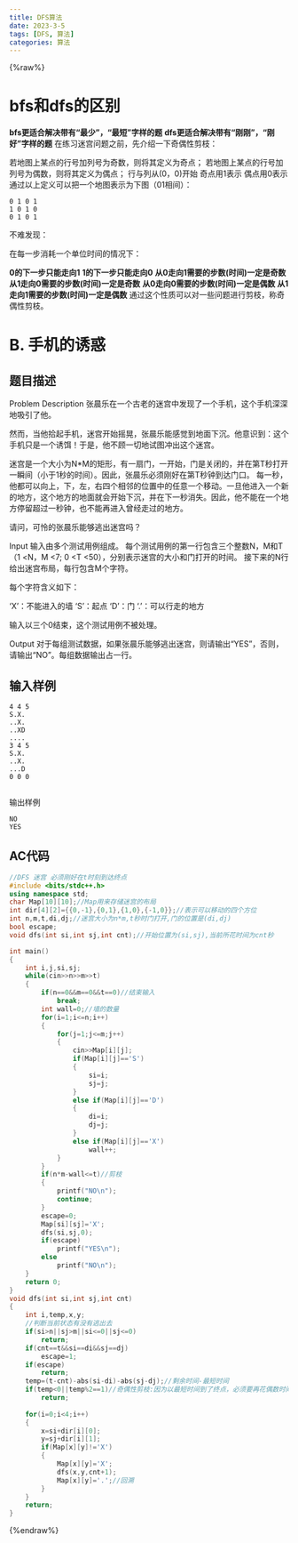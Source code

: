 ```yaml
---
title: DFS算法
date: 2023-3-5
tags: [DFS, 算法]
categories: 算法
---
```

{%raw%}

# bfs和dfs的区别

**bfs更适合解决带有“最少”，“最短”字样的题**
**dfs更适合解决带有“刚刚”，“刚好”字样的题**
在练习迷宫问题之前，先介绍一下奇偶性剪枝：

若地图上某点的行号加列号为奇数，则将其定义为奇点；
若地图上某点的行号加列号为偶数，则将其定义为偶点；
行与列从(0，0)开始
奇点用1表示
偶点用0表示
通过以上定义可以把一个地图表示为下图（01相间）：

```
0 1 0 1
1 0 1 0
0 1 0 1
```

不难发现：

在每一步消耗一个单位时间的情况下：

**0的下一步只能走向1**
**1的下一步只能走向0**
**从0走向1需要的步数(时间)一定是奇数**
**从1走向0需要的步数(时间)一定是奇数**
**从0走向0需要的步数(时间)一定是偶数**
**从1走向1需要的步数(时间)一定是偶数**
通过这个性质可以对一些问题进行剪枝，称奇偶性剪枝。

# B. **手机的诱惑**

## 题目描述

Problem Description
张晨乐在一个古老的迷宫中发现了一个手机，这个手机深深地吸引了他。

然而，当他拾起手机，迷宫开始摇晃，张晨乐能感觉到地面下沉。他意识到：这个手机只是一个诱饵！于是，他不顾一切地试图冲出这个迷宫。

迷宫是一个大小为N*M的矩形，有一扇门，一开始，门是关闭的，并在第T秒打开一瞬间（小于1秒的时间）。因此，张晨乐必须刚好在第T秒钟到达门口。
每一秒，他都可以向上，下，左，右四个相邻的位置中的任意一个移动。一旦他进入一个新的地方，这个地方的地面就会开始下沉，并在下一秒消失。因此，他不能在一个地方停留超过一秒钟，也不能再进入曾经走过的地方。

请问，可怜的张晨乐能够逃出迷宫吗？

Input
输入由多个测试用例组成。
每个测试用例的第一行包含三个整数N，M和T（1 <N，M <7; 0 <T <50），分别表示迷宫的大小和门打开的时间。
接下来的N行给出迷宫布局，每行包含M个字符。

每个字符含义如下：

‘X’：不能进入的墙
‘S’：起点
‘D’：门
‘.’：可以行走的地方

输入以三个0结束，这个测试用例不被处理。

Output
对于每组测试数据，如果张晨乐能够逃出迷宫，则请输出“YES”，否则，请输出“NO”。每组数据输出占一行。



## 输入样例

```
4 4 5
S.X.
..X.
..XD
....
3 4 5
S.X.
..X.
...D
0 0 0
 
```

输出样例

```
NO
YES
```

## AC代码

```c++
//DFS 迷宫 必须刚好在t时刻到达终点
#include <bits/stdc++.h>
using namespace std;
char Map[10][10];//Map用来存储迷宫的布局
int dir[4][2]={{0,-1},{0,1},{1,0},{-1,0}};//表示可以移动的四个方位
int n,m,t,di,dj;//迷宫大小为n*m,t秒时门打开,门的位置是(di,dj)
bool escape;
void dfs(int si,int sj,int cnt);//开始位置为(si,sj),当前所花时间为cnt秒

int main()
{
    int i,j,si,sj;
    while(cin>>n>>m>>t)
    {
        if(n==0&&m==0&&t==0)//结束输入
            break;
        int wall=0;//墙的数量
        for(i=1;i<=n;i++)
        {
            for(j=1;j<=m;j++)
            {
                cin>>Map[i][j];
                if(Map[i][j]=='S')
                {
                    si=i;
                    sj=j;
                }
                else if(Map[i][j]=='D')
                {
                    di=i;
                    dj=j;
                }
                else if(Map[i][j]=='X')
                    wall++;
            }
        }       
        if(n*m-wall<=t)//剪枝
        {
            printf("NO\n");
            continue;
        }
        escape=0;
        Map[si][sj]='X';
        dfs(si,sj,0);
        if(escape)
            printf("YES\n");
        else
            printf("NO\n");
    }
    return 0;
}
void dfs(int si,int sj,int cnt)
{
    int i,temp,x,y;
    //判断当前状态有没有逃出去
    if(si>n||sj>m||si<=0||sj<=0)
        return;
    if(cnt==t&&si==di&&sj==dj)
        escape=1;
    if(escape)
        return;
    temp=(t-cnt)-abs(si-di)-abs(sj-dj);//剩余时间-最短时间
    if(temp<0||temp%2==1)//奇偶性剪枝:因为以最短时间到了终点，必须要再花偶数时间，才能做到最后依旧呆在终点
        return;
    
    for(i=0;i<4;i++)
    {
        x=si+dir[i][0];
        y=sj+dir[i][1];
        if(Map[x][y]!='X')
        {
            Map[x][y]='X';
            dfs(x,y,cnt+1);
            Map[x][y]='.';//回溯
        }
    }
    return;
}
```
{%endraw%}






